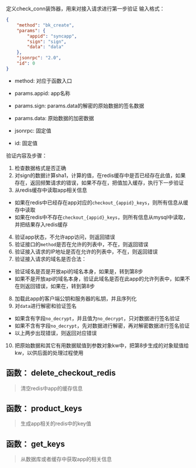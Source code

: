 定义check_conn装饰器，用来对接入请求进行第一步验证
输入格式：
```json
{
    "method": "bk_create",
    "params": {
        "appid": "syncapp",
        "sign": "sign",
        "data": "data"
    },
    "jsonrpc": "2.0",
    "id": 0
}
```
* method: 对应于函数入口

* params.appid: app名称

* params.sign: params.data的解密的原始数据的签名数据

* params.data: 原始数据的加密数据

* jsonrpc: 固定值

* id: 固定值


验证内容及步骤：
1. 检查数据格式是否正确
2. 对sign的数据计算sha1，计算的值，在redis缓存中是否已经存在此值，如果存在，返回频繁请求的错误，如果不存在，把值加入缓存，执行下一步验证
3. 从redis缓存中读取app相关信息
 * 如果在redis中已经存在app对应的`checkout_{appid}_keys`，则所有信息从缓存中读取
 * 如果在redis中不存在`checkout_{appid}_keys`，则所有信息从mysql中读取，并把结果存入redis缓存
4. 验证app状态，不允许app访问，则返回错误
5. 验证接口的`method`是否在允许的列表中，不在，则返回错误
6. 验证接入请求的IP地址是否在允许的列表中，不在，则返回错误
7. 验证接入请求的域名是否合法：
 * 验证域名是否是开放api的域名本身，如果是，转到第8步
 * 如果不是开放api的域名本身，验证此域名是否在此app的允许列表中，如果不在则返回错误，如果在，转到第8步
8. 加载此app的客户端公钥和服务器的私钥，并且序列化
9. 对`data`进行解密和验证签名
 * 如果含有字段`no_decrypt`，并且值为`no_decrypt`，只对数据进行签名验证
 * 如果不含有字段`no_decrypt`，先对数据进行解密，再对解密数据进行签名验证
 * 以上两步出现错误，则返回对应错误
10. 把原始数据和其它有用数据赋值到参数对象kw中，把第8步生成的对象赋值给kw，以供后面的处理过程使用


## 函数： delete_checkout_redis
> 清空redis中app的缓存信息

## 函数： product_keys
> 生成app相关的redis中的key值

## 函数： get_keys
> 从数据库或者缓存中获取app的相关信息
